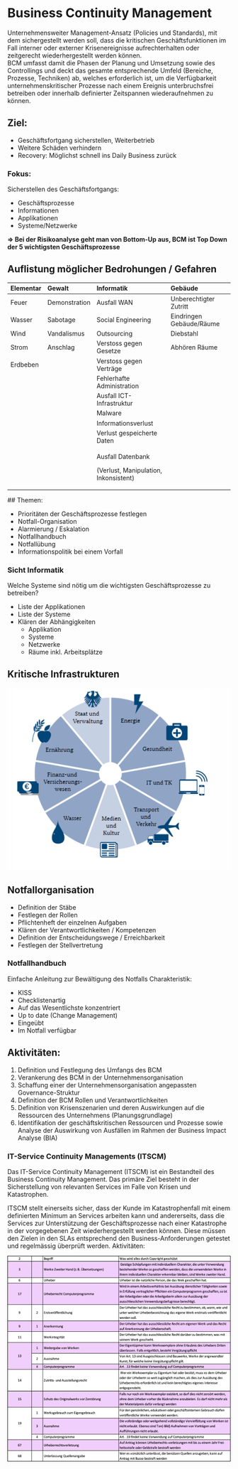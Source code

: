 # Business Continuity Management

Unternehmensweiter Management-Ansatz \(Policies und Standards\), mit dem sichergestellt werden soll, dass die kritischen Geschäftsfunktionen im Fall interner oder externer Krisenereignisse aufrechterhalten oder zeitgerecht wiederhergestellt werden können.   
BCM umfasst damit die Phasen der Planung und Umsetzung sowie des Controllings und deckt das gesamte entsprechende Umfeld \(Bereiche, Prozesse, Techniken\) ab, welches erforderlich ist, um die Verfügbarkeit unternehmenskritischer Prozesse nach einem Ereignis unterbruchsfrei betreiben oder innerhalb definierter Zeitspannen wiederaufnehmen zu können. 

## Ziel:

* Geschäftsfortgang sicherstellen, Weiterbetrieb
* Weitere Schäden verhindern
* Recovery: Möglichst schnell ins Daily Business zurück

### Fokus:

Sicherstellen des Geschäftsfortgangs:

* Geschäftsprozesse
* Informationen
* Applikationen
* Systeme/Netzwerke

**=&gt;  Bei der Risikoanalyse geht man von Bottom-Up aus,  BCM ist Top Down der 5 wichtigsten Geschäftsprozesse**

## Auflistung möglicher Bedrohungen / Gefahren

<table>
  <thead>
    <tr>
      <th style="text-align:left">Elementar</th>
      <th style="text-align:left">Gewalt</th>
      <th style="text-align:left">Informatik</th>
      <th style="text-align:left">Geb&#xE4;ude</th>
    </tr>
  </thead>
  <tbody>
    <tr>
      <td style="text-align:left">Feuer</td>
      <td style="text-align:left">Demonstration</td>
      <td style="text-align:left">Ausfall WAN</td>
      <td style="text-align:left">Unberechtigter Zutritt</td>
    </tr>
    <tr>
      <td style="text-align:left">Wasser</td>
      <td style="text-align:left">Sabotage</td>
      <td style="text-align:left">Social Engineering</td>
      <td style="text-align:left">Eindringen Geb&#xE4;ude/R&#xE4;ume</td>
    </tr>
    <tr>
      <td style="text-align:left">Wind</td>
      <td style="text-align:left">Vandalismus</td>
      <td style="text-align:left">Outsourcing</td>
      <td style="text-align:left">Diebstahl</td>
    </tr>
    <tr>
      <td style="text-align:left">Strom</td>
      <td style="text-align:left">Anschlag</td>
      <td style="text-align:left">Verstoss gegen Gesetze</td>
      <td style="text-align:left">Abh&#xF6;ren R&#xE4;ume</td>
    </tr>
    <tr>
      <td style="text-align:left">Erdbeben</td>
      <td style="text-align:left"></td>
      <td style="text-align:left">Verstoss gegen Vertr&#xE4;ge</td>
      <td style="text-align:left"></td>
    </tr>
    <tr>
      <td style="text-align:left"></td>
      <td style="text-align:left"></td>
      <td style="text-align:left">Fehlerhafte Administration</td>
      <td style="text-align:left"></td>
    </tr>
    <tr>
      <td style="text-align:left"></td>
      <td style="text-align:left"></td>
      <td style="text-align:left">Ausfall ICT-Infrastruktur</td>
      <td style="text-align:left"></td>
    </tr>
    <tr>
      <td style="text-align:left"></td>
      <td style="text-align:left"></td>
      <td style="text-align:left">Malware</td>
      <td style="text-align:left"></td>
    </tr>
    <tr>
      <td style="text-align:left"></td>
      <td style="text-align:left"></td>
      <td style="text-align:left">Informationsverlust</td>
      <td style="text-align:left"></td>
    </tr>
    <tr>
      <td style="text-align:left"></td>
      <td style="text-align:left"></td>
      <td style="text-align:left">Verlust gespeicherte Daten</td>
      <td style="text-align:left"></td>
    </tr>
    <tr>
      <td style="text-align:left"></td>
      <td style="text-align:left"></td>
      <td style="text-align:left">
        <p>Ausfall Datenbank</p>
        <p>(Verlust, Manipulation, Inkonsistent)</p>
      </td>
      <td style="text-align:left"></td>
    </tr>
  </tbody>
</table>## Themen:

* Prioritäten der Geschäftsprozesse festlegen
* Notfall-Organisation
* Alarmierung / Eskalation 
* Notfallhandbuch
* Notfallübung
* Informationspolitik bei einem Vorfall

### Sicht Informatik

Welche Systeme sind nötig um die wichtigsten Geschäftsprozesse zu betreiben?

* Liste der Applikationen
* Liste der Systeme
* Klären der Abhängigkeiten
  * Applikation
  * Systeme
  * Netzwerke
  * Räume inkl. Arbeitsplätze

## Kritische Infrastrukturen

![](../.gitbook/assets/image%20%2891%29.png)

## Notfallorganisation

* Definition der Stäbe
* Festlegen der Rollen
* Pflichtenheft der einzelnen Aufgaben
* Klären der Verantwortlichkeiten / Kompetenzen
* Definition der Entscheidungswege / Erreichbarkeit
* Festlegen der Stellvertretung

### Notfallhandbuch

Einfache Anleitung zur Bewältigung des Notfalls Charakteristik:

* KISS
* Checklistenartig
* Auf das Wesentlichste konzentriert
* Up to date \(Change Management\)
* Eingeübt
* Im Notfall verfügbar

## Aktivitäten: 

1. Definition und Festlegung des Umfangs des BCM 
2. Verankerung des BCM in der Unternehmensorganisation
3. Schaffung einer der Unternehmensorganisation angepassten Governance-Struktur
4. Definition der BCM Rollen und Verantwortlichkeiten
5. Definition von Krisenszenarien und deren Auswirkungen auf die Ressourcen des Unternehmens \(Planungsgrundlage\)
6. Identifikation der geschäftskritischen Ressourcen und Prozesse sowie Analyse der Auswirkung von Ausfällen im Rahmen der Business Impact Analyse \(BIA\) 

### IT-Service Continuity Managements \(ITSCM\)

Das IT-Service Continuity Management \(ITSCM\) ist ein Bestandteil des Business Continuity Management. Das primäre Ziel besteht in der Sicherstellung von relevanten Services im Falle von Krisen und Katastrophen. 

ITSCM stellt einerseits sicher, dass der Kunde im Katastrophenfall mit einem definierten Minimum an Services arbeiten kann und andererseits, dass die Services zur Unterstützung der Geschäftsprozesse nach einer Katastrophe in der vorgegebenen Zeit wiederhergestellt werden können. Diese müssen den Zielen in den SLAs entsprechend den Business-Anforderungen getestet und regelmässig überprüft werden. Aktivitäten:



![](../.gitbook/assets/image%20%2842%29.png)

